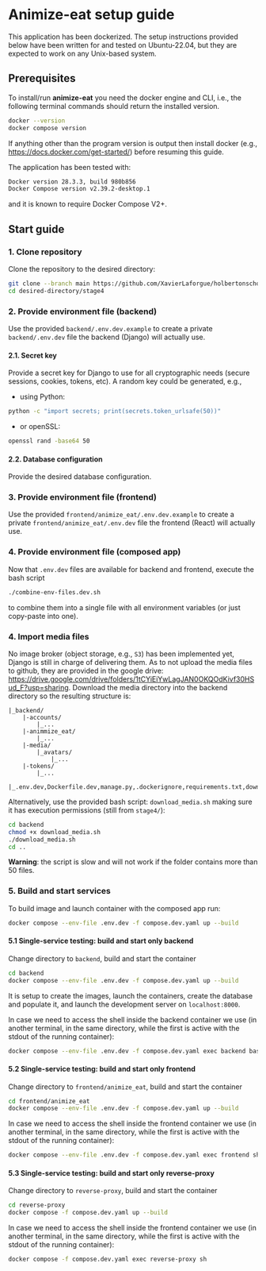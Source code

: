 # Animize-eat setup guide
This application has been dockerized.
The setup instructions provided below have been written for and tested on Ubuntu-22.04, but they are expected to work on any Unix-based system.

## Prerequisites
To install/run **animize-eat** you need the docker engine and CLI, i.e., the following terminal commands should return the installed version.
```bash
docker --version
docker compose version
```
If anything other than the program version is output then install docker (e.g., https://docs.docker.com/get-started/) before resuming this guide.

The application has been tested with: 
```bash
Docker version 28.3.3, build 980b856
Docker Compose version v2.39.2-desktop.1
```
and it is known to require Docker Compose V2+.

## Start guide
### 1. Clone repository
Clone the repository to the desired directory:
```bash
git clone --branch main https://github.com/XavierLaforgue/holbertonschool-portfolio.git ./desired-directory
cd desired-directory/stage4
```

### 2. Provide environment file (backend)
Use the provided `backend/.env.dev.example` to create a private `backend/.env.dev` file the backend (Django) will actually use.
#### 2.1. Secret key
Provide a secret key for Django to use for all cryptographic needs (secure sessions, cookies, tokens, etc).
A random key could be generated, e.g., 
- using Python: 
```bash
python -c "import secrets; print(secrets.token_urlsafe(50))"
```
- or openSSL:
```bash
openssl rand -base64 50
```
#### 2.2. Database configuration
Provide the desired database configuration.
### 3. Provide environment file (frontend)
Use the provided `frontend/animize_eat/.env.dev.example` to create a private `frontend/animize_eat/.env.dev` file the frontend (React) will actually use.
### 4. Provide environment file (composed app)
Now that `.env.dev` files are available for backend and frontend, execute the bash script
```bash
./combine-env-files.dev.sh
```
to combine them into a single file with all environment variables (or just copy-paste into one).
### 4. Import media files
No image broker (object storage, e.g., `S3`) has been implemented yet, Django is still in charge of delivering them.
As to not upload the media files to github, they are provided in the google drive: https://drive.google.com/drive/folders/1tCYiEiYwLagJAN0OKQOdKivf30HSud_F?usp=sharing.
Download the media directory into the backend directory so the resulting structure is:
```
|_backend/
	|-accounts/
		|_...
	|-animmize_eat/
		|_...
	|-media/
		|_avatars/
			|_...
	|-tokens/
		|_...
	|_.env.dev,Dockerfile.dev,manage.py,.dockerignore,requirements.txt,download_media.sh,...
```
Alternatively, use the provided bash script: `download_media.sh` making sure it has execution permissions (still from `stage4/`):
```bash
cd backend
chmod +x download_media.sh
./download_media.sh
cd ..
```
**Warning**: the script is slow and will not work if the folder contains more than 50 files.
### 5. Build and start services
To build image and launch container with the composed app run:
```bash
docker compose --env-file .env.dev -f compose.dev.yaml up --build
```




#### 5.1 Single-service testing: build and start only backend
Change directory to `backend`, build and start the container
```bash
cd backend
docker compose --env-file .env.dev -f compose.dev.yaml up --build
```
It is setup to create the images, launch the containers, create the database and populate it, and launch the development server on `localhost:8000`.

In case we need to access the shell inside the backend container we use (in another terminal, in the same directory, while the first is active with the stdout of the running container):
```bash
docker compose --env-file .env.dev -f compose.dev.yaml exec backend bash
```
#### 5.2 Single-service testing: build and start only frontend
Change directory to `frontend/animize_eat`, build and start the container
```bash
cd frontend/animize_eat
docker compose --env-file .env.dev -f compose.dev.yaml up --build
```
In case we need to access the shell inside the frontend container we use (in another terminal, in the same directory, while the first is active with the stdout of the running container):
```bash
docker compose --env-file .env.dev -f compose.dev.yaml exec frontend sh
```
#### 5.3 Single-service testing: build and start only reverse-proxy
Change directory to `reverse-proxy`, build and start the container
```bash
cd reverse-proxy
docker compose -f compose.dev.yaml up --build
```
In case we need to access the shell inside the frontend container we use (in another terminal, in the same directory, while the first is active with the stdout of the running container):
```bash
docker compose -f compose.dev.yaml exec reverse-proxy sh
```
